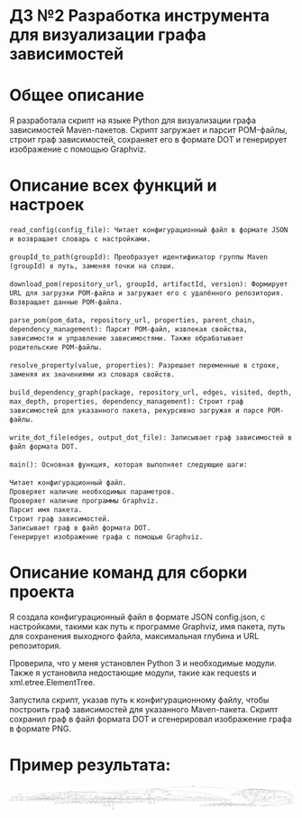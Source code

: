 
# ДЗ №2 Разработка инструмента для визуализации графа зависимостей
#  Общее описание
Я разработала скрипт на языке Python для визуализации графа зависимостей Maven-пакетов. Скрипт загружает и парсит POM-файлы, строит граф зависимостей, сохраняет его в формате DOT и генерирует изображение с помощью Graphviz.

# Описание всех функций и настроек
    read_config(config_file): Читает конфигурационный файл в формате JSON и возвращает словарь с настройками.

    groupId_to_path(groupId): Преобразует идентификатор группы Maven (groupId) в путь, заменяя точки на слэши.

    download_pom(repository_url, groupId, artifactId, version): Формирует URL для загрузки POM-файла и загружает его с удалённого репозитория. Возвращает данные POM-файла.

    parse_pom(pom_data, repository_url, properties, parent_chain, dependency_management): Парсит POM-файл, извлекая свойства, зависимости и управление зависимостями. Также обрабатывает родительские POM-файлы.

    resolve_property(value, properties): Разрешает переменные в строке, заменяя их значениями из словаря свойств.

    build_dependency_graph(package, repository_url, edges, visited, depth, max_depth, properties, dependency_management): Строит граф зависимостей для указанного пакета, рекурсивно загружая и парся POM-файлы.

    write_dot_file(edges, output_dot_file): Записывает граф зависимостей в файл формата DOT.

    main(): Основная функция, которая выполняет следующие шаги:

    Читает конфигурационный файл.
    Проверяет наличие необходимых параметров.
    Проверяет наличие программы Graphviz.
    Парсит имя пакета.
    Строит граф зависимостей.
    Записывает граф в файл формата DOT.
    Генерирует изображение графа с помощью Graphviz.

# Описание команд для сборки проекта
Я создала конфигурационный файл в формате JSON config.json, с настройками, такими как путь к программе Graphviz, имя пакета, путь для сохранения выходного файла, максимальная глубина и URL репозитория.

Проверила, что у меня установлен Python 3 и необходимые модули. Также я установила недостающие модули, такие как requests и xml.etree.ElementTree.

Запустила скрипт, указав путь к конфигурационному файлу, чтобы построить граф зависимостей для указанного Maven-пакета. Скрипт сохранил граф в файл формата DOT и сгенерировал изображение графа в формате PNG.

# Пример результата:
![Alt text](dependency_graph.png "Test")
